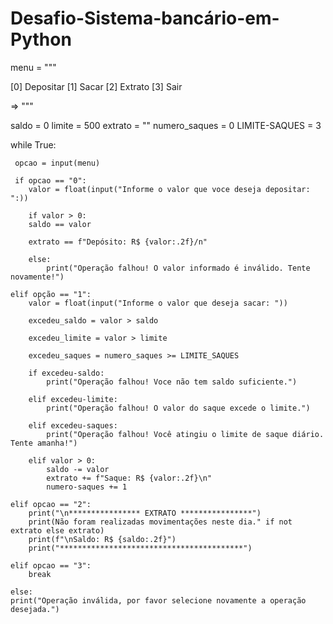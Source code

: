 # Desafio-Sistema-bancário-em-Python
menu = """

[0] Depositar
[1] Sacar
[2] Extrato
[3] Sair

=> """

saldo = 0
limite = 500
extrato = ""
numero_saques = 0
LIMITE-SAQUES = 3

while True:

     opcao = input(menu)

     if opcao == "0":
        valor = float(input("Informe o valor que voce deseja depositar: ":))

        if valor > 0:
        saldo == valor

        extrato == f"Depósito: R$ {valor:.2f}/n"

        else:
            print("Operação falhou! O valor informado é inválido. Tente novamente!")
    
    elif opção == "1":
        valor = float(input("Informe o valor que deseja sacar: "))

        excedeu_saldo = valor > saldo

        excedeu_limite = valor > limite

        excedeu_saques = numero_saques >= LIMITE_SAQUES

        if excedeu-saldo:
            print("Operação falhou! Voce não tem saldo suficiente.")

        elif excedeu-limite:
            print("Operação falhou! O valor do saque excede o limite.")

        elif excedeu-saques:
            print("Operação falhou! Você atingiu o limite de saque diário. Tente amanha!")

        elif valor > 0:
            saldo -= valor
            extrato += f"Saque: R$ {valor:.2f}\n"
            numero-saques += 1
    
    elif opcao == "2":
        print("\n**************** EXTRATO ****************")
        print(Não foram realizadas movimentações neste dia." if not extrato else extrato)
        print(f"\nSaldo: R$ {saldo:.2f}")
        print("*****************************************")

    elif opcao == "3":
        break

    else:
    print("Operação inválida, por favor selecione novamente a operação desejada.")